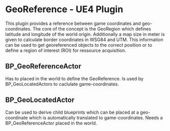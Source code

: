 GeoReference - UE4 Plugin
===========================

This plugin provides a reference between game coordinates and geo-coordinates. The core of the concept is the GeoRegion which defines latitude and longitude of the world origin. Additionally a map size in meter is given to calculate border coordinates in WSG84 and UTM. This information can be used to get georeferenced objects to the correct position or to define a region of interest (ROI) for ressource acquisition.

## BP_GeoReferenceActor
Has to placed in the world to define the GeoReference. Is used by BP_GeoLocatedActors to caclulate game-coordinates.

## BP_GeoLocatedActor
Can be used to derive child blueprints which can be placed at a geo-coordinate which is automatically translated to game-coordinates. Needs a BP_GeoReferenceActor placed in the world.
